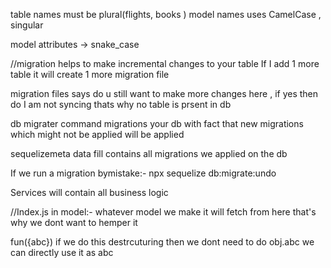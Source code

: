 table names must be plural(flights, books )
 model names uses CamelCase , singular 

 model attributes -> snake_case
 
//migration helps to make incremental changes to your table
If I add 1 more table it will create 1 more migration file 

migration files says do u still want to make more changes here , if yes then do I am not syncing thats why no table is prsent in db 

db migrater command migrations your db with fact that new migrations which might not be applied will be applied 

sequelizemeta data fill contains all migrations we applied on the db 

If we run a migration bymistake:- npx sequelize db:migrate:undo


Services will contain all business logic


//Index.js in model:- whatever model we make it will fetch from here that's why we dont want to hemper it

fun({abc}) if we do this destrcuturing then we dont need to do obj.abc we can directly use it as abc

